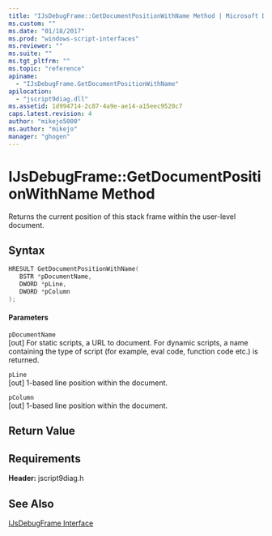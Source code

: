 ```yaml
---
title: "IJsDebugFrame::GetDocumentPositionWithName Method | Microsoft Docs"
ms.custom: ""
ms.date: "01/18/2017"
ms.prod: "windows-script-interfaces"
ms.reviewer: ""
ms.suite: ""
ms.tgt_pltfrm: ""
ms.topic: "reference"
apiname: 
  - "IJsDebugFrame.GetDocumentPositionWithName"
apilocation: 
  - "jscript9diag.dll"
ms.assetid: 1d994714-2c87-4a9e-ae14-a15eec9520c7
caps.latest.revision: 4
author: "mikejo5000"
ms.author: "mikejo"
manager: "ghogen"
---
```

# IJsDebugFrame::GetDocumentPositionWithName Method
Returns the current position of this stack frame within the user-level document.  
  
## Syntax  
  
```cpp
HRESULT GetDocumentPositionWithName(  
   BSTR *pDocumentName,  
   DWORD *pLine,  
   DWORD *pColumn  
);  
```  
  
#### Parameters  
 `pDocumentName`  
 [out] For static scripts, a URL to document. For dynamic scripts, a name containing the type of script (for example, eval code, function code etc.) is returned.  
  
 `pLine`  
 [out] 1-based line position within the document.  
  
 `pColumn`  
 [out] 1-based line position within the document.  
  
## Return Value  
  
## Requirements  
 **Header:** jscript9diag.h  
  
## See Also  
 [IJsDebugFrame Interface](../../winscript/reference/ijsdebugframe-interface.md)